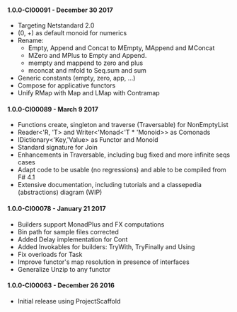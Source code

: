 #### 1.0.0-CI00091  - December 30 2017
* Targeting Netstandard 2.0
* (0, +) as default monoid for numerics
* Rename: 
	* Empty, Append and Concat to MEmpty, MAppend and MConcat
	* MZero and MPlus to Empty and Append.
	* mempty and mappend to zero and plus
	* mconcat and mfold to Seq.sum and sum
* Generic constants (empty, zero, app, ...)
* Compose for applicative functors
* Unify RMap with Map and LMap with Contramap

#### 1.0.0-CI00089  - March 9 2017
* Functions create, singleton and traverse (Traversable) for NonEmptyList
* Reader<'R, 'T> and Writer<'Monad<'T * 'Monoid>> as Comonads
* IDictionary<'Key,'Value> as Functor and Monoid
* Standard signature for Join
* Enhancements in Traversable, including bug fixed and more infinite seqs cases
* Adapt code to be usable (no regressions) and able to be compiled from F# 4.1
* Extensive documentation, including tutorials and a classepedia (abstractions) diagram (WIP)

#### 1.0.0-CI00078  - January 21 2017
* Builders support MonadPlus and FX computations
* Bin path for sample files corrected
* Added Delay implementation for Cont
* Added Invokables for builders: TryWith, TryFinally and Using
* Fix overloads for Task
* Improve functor's map resolution in presence of interfaces
* Generalize Unzip to any functor

#### 1.0.0-CI00063  - December 26 2016
* Initial release using ProjectScaffold
